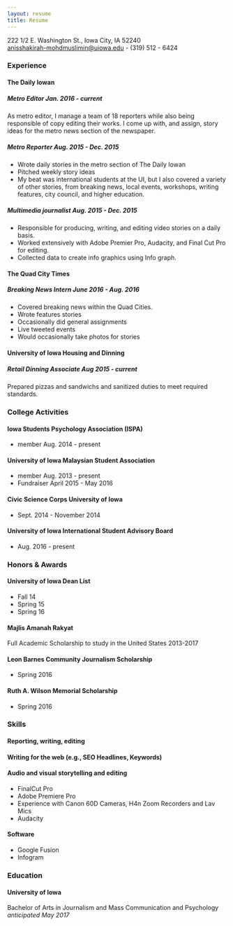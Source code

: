```yaml
---
layout: resume
title: Resume
---
```

222 1/2 E. Washington St., Iowa City, IA 52240  
[anisshakirah-mohdmuslimin@uiowa.edu](mailto:anisshakirah-mohdmuslimin@uiowa.edu) - (319) 512 - 6424

### Experience

#### The Daily Iowan

##### Metro Editor *Jan. 2016 - current*
As metro editor, I manage a team of 18 reporters while also being responsible of copy editing their works. I come up with, and assign, story ideas for the metro news section of the newspaper. 

##### Metro Reporter *Aug. 2015 - Dec. 2015*
* Wrote daily stories in the metro section of The Daily Iowan 
* Pitched weekly story ideas 
* My beat was international students at the UI, but I also covered a variety of other stories, from breaking news, local events, workshops, writing features, city council, and higher education.

##### Multimedia journalist *Aug. 2015 - Dec. 2015*
* Responsible for producing, writing, and editing video stories on a daily basis.
* Worked extensively with Adobe Premier Pro, Audacity, and Final Cut Pro for editing.
* Collected data to create info graphics using Info graph.



#### The Quad City Times

##### Breaking News Intern *June 2016 - Aug. 2016*
* Covered breaking news within the Quad Cities.
* Wrote features stories
* Occasionally did general assignments
* Live tweeted events
* Would occasionally take photos for stories

#### University of Iowa Housing and Dinning 

##### Retail Dinning Associate *Aug 2015 - current*
Prepared pizzas and sandwichs and sanitized duties to meet required standards.  


### College Activities

#### Iowa Students Psychology Association (ISPA)
* member Aug. 2014 - present

#### University of Iowa Malaysian Student Association   
* member Aug. 2013 - present
* Fundraiser April 2015 - May 2016

#### Civic Science Corps University of Iowa 
* Sept. 2014 - November 2014

#### University of Iowa International Student Advisory Board
* Aug. 2016 - present



### Honors & Awards

#### University of Iowa Dean List 
* Fall 14
* Spring 15
* Spring 16

#### Majlis Amanah Rakyat 
Full Academic Scholarship to study in the United States 2013-2017

#### Leon Barnes Community Journalism Scholarship 
* Spring 2016

#### Ruth A. Wilson Memorial Scholarship 
* Spring 2016


### Skills

#### Reporting, writing, editing

#### Writing for the web (e.g., SEO Headlines, Keywords)

#### Audio and visual storytelling and editing
* FinalCut Pro
* Adobe Premiere Pro
* Experience with Canon 60D Cameras, H4n Zoom Recorders and Lav Mics          
* Audacity

#### Software
* Google Fusion
* Infogram


### Education

#### University of Iowa
Bachelor of Arts in Journalism and Mass Communication and Psychology *anticipated May 2017* 
